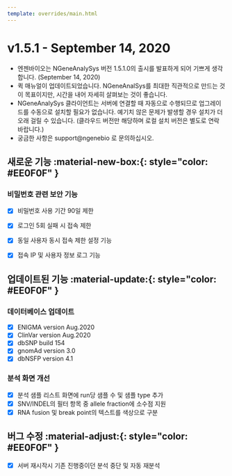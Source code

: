 ```yaml
---
template: overrides/main.html
---
```


# v1.5.1 - September 14, 2020

* 엔젠바이오는 NGeneAnalySys 버전 1.5.1.0의 출시를 발표하게 되어 기쁘게 생각합니다. (September 14, 2020)
* 퀵 매뉴얼이 업데이트되었습니다. NGeneAnalSys를 최대한 직관적으로 만드는 것이 목표이지만, 시간을 내어 자세히 살펴보는 것이 좋습니다.
* NGeneAnalySys 클라이언트는 서버에 연결할 때 자동으로 수행되므로 업그레이드를 수동으로 설치할 필요가 없습니다. 예기치 않은 문제가 발생할 경우 설치가 더 오래 걸릴 수 있습니다. (클라우드 버전만 해당하며 로컬 설치 버전은 별도로 연락 바랍니다.)
* 궁금한 사항은 support@ngenebio 로 문의하십시오.

## 새로운 기능 :material-new-box:{: style="color: #EE0F0F" } 


### 비밀번호 관련 보안 기능

* [x] 비밀번호 사용 기간 90일 제한 
* [x] 로그인 5회 실패 시 접속 제한
* [x] 동일 사용자 동시 접속 제한 설정 기능
* [x] 접속 IP 및 사용자 정보 로그 기능 


## 업데이트된 기능 :material-update:{: style="color: #EE0F0F" }

### 데이터베이스 업데이트
* [x] ENIGMA version Aug.2020
* [x] ClinVar version Aug.2020
* [x] dbSNP build 154
* [x] gnomAd version 3.0
* [x] dbNSFP version 4.1

### 분석 화면 개선
* [x] 분석 샘플 리스트 화면에 run당 샘플 수 및 샘플 type 추가
* [x] SNV/INDEL의 필터 항목 중 allele fraction에 소수점 지원
* [x] RNA fusion 및 break point의 텍스트를 색상으로 구분

## 버그 수정 :material-adjust:{: style="color: #EE0F0F" } 

* [x] 서버 재시작시 기존 진행중이던 분석 중단 및 자동 재분석

